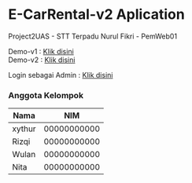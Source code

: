 # E-CarRental-v2 Aplication
Project2UAS - STT Terpadu Nurul Fikri - PemWeb01

Demo-v1 : <a target="_blank" href="https://kreasi.nurulfikri.ac.id/mfat22090si/E-CarRental-v2/">Klik disini</a><br>
Demo-v2 : <a target="_blank" href="https://kreasi.nurulfikri.ac.id/mfat22090si/E-CarRental-v2/">Klik disini</a><br>

Login sebagai Admin : <a target="_blank" href="https://kreasi.nurulfikri.ac.id/mfat22090si/E-CarRental-v2/admin/">Klik disini</a>

### Anggota Kelompok
| **Nama** | **NIM** |
|------|-----|
| xythur | 00000000000 |
| Rizqi | 00000000000 |
| Wulan | 00000000000 |
| Nita | 00000000000 |

